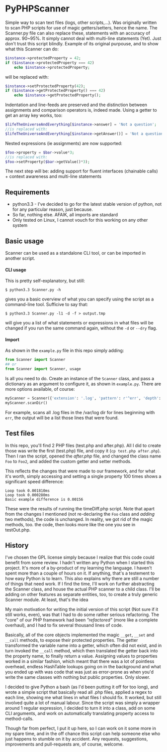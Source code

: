 PyPHPScanner
============

Simple way to scan text files (logs, other scripts,...). Was originally written to scan PHP scripts for use of magic getters/setters, hence the name.
The Scanner.py file can also replace these, statements with an accuracy of approx. 90~95%. It simply cannot deal with multi-line statements (Yet). Just don't trust this script blindly.
Example of its original purpouse, and to show what this Scanner can do:

```php
$instance->protectedProperty = 42;
if ($instance->protectedProperty === 42)
    echo $instance->protectedProperty;
```

will be replaced with:

```php
$instance->setProtectedProperty(42);
if ($instance->getProtectedProperty() === 42)
    echo $instance->getProtectedProperty();
```

Indentation and line-feeds are preserved and the distinction between assignments and comparison operators is, indeed made. Using a getter to get an array key works, too:

```php
$lifeTheUniverseAndEverything[$instance->answer] = 'Not a question';
//is replaced with:
$lifeTheUniverseAndEverything[$instance->getAnswer()] = 'Not a question';
```

Nested expressions (ie assignments) are now supported:

```php
$foo->property = $bar->value*3;
//is replaced with:
$foo->setProperty($bar->getValue()*3);
```

The next step will be: adding support for fluent interfaces (chainable calls) + context awareness and multi-line statements

## Requirements
 * python3.3 - I've decided to go for the latest stable version of python, not for any particular reason, just because.
 * So far, nothing else. AFAIK, all imports are standard
 * Only tested on Linux, I cannot vouch for this working on any other system

## Basic usage

Scanner can be used as a standalone CLI tool, or can be imported in another script.

#### CLI usage
This is pretty self-explanatory, but still:

```
$ python3.3 Scanner.py -h
```

gives you a basic overview of what you can specify using the script as a command-line tool. Sufficive to say that:

```
$ python3.3 Scanner.py -l1 -d -f > output.tmp
```
will give you a list of what statements or expressions in what files will be changed if you run the same command again, without the `-d` or `--dry` flag.


#### Import

As shown in the `example.py` file in this repo simply adding:

```python
from Scanner import Scanner
## or
from Scanner import Scanner, usage
```
Is all you need to do. Create an instance of the `Scanner` class, and pass a dictionary as an argument to configure it, as shown in `example.py`. There are more options available, of course:

```python
myScanner = Scanner({'extension': '.log', 'pattern': r'^err', 'depth': 1, 'path': '/var/log', 'scan':True, 'full': True})
myScanner.scanDir()
```
For example, scans all .log files in the /var/log dir for lines beginning with `err`, the output will be a list those lines that were found.

## Test files

In this repo, you'll find 2 PHP files (test.php and after.php). All I did to create those was write the first (test.php) file, and copy it (`cp test.php after.php`). Then I ran the script, opened the _after.php_ file, and changed the class name `Foo` to `Foo2`, and added the custom getter and setter methods.

This reflects the changes that were made to our framework, and for what it's worth, simply accessing and setting a single property 100 times shows a significant speed difference:

```
Loop took 0.001810ms
Loop took 0.000280ms
Basic example difference is 0.00156
```

These were the results of running the timeDiff.php script. Note that apart from the changes I mentioned (not re-declaring the `Foo` class and _adding_ two methods), the code is unchanged. In reality, we got rid of the magic methods, too. the code, then looks more like the one you see in testOut.php.

## History

I've chosen the GPL license simply because I realize that this code could benefit from some review. I hadn't written any Python when I started this project. It's more of a by-product of my learning the language. I haven't spent more than a couple of hours on it. If anything, that's a testement to how easy Python is to learn. This also explains why there are still a number of things that need work.
If I find the time, I'll work on further abstracting the Scanner class, and house the actual PHP scanner to a child class. I'll be adding on other features as separate entities, too, to create a truly generic Scanner module. At least, that's the idea

My main motivation for writing the initial version of this script (Not sure if it still works, even), was that I had to do some rather serious refactoring.
The "core" of our PHP framework had been _"refactored"_ (more like a complete overhaul), and I had to fix several thousand lines of code.

Basically, all of the core objects implemented the magic `__get`, `__set` and `__call` methods, to expose their protected properties. The getter transformed the variable name into a getter, which often did not exist, and in turn invoked the `__call` method, which then translated the getter back into the property name, to finally return a value.
Assigning values to properties worked in a similar fashion, which meant that there was a lot of pointless overhead, endless HashTable lookups going on in the background and what you ended up with was code that was just as error-prone as when you'd write the same classes with nothing but public properties. Only slower.

I decided to give Python a bash (as I'd been putting it off for too long), and wrote a simple script that basically read all .php files, applied a regex to each line, showing me what lines in what files I should fix.
It worked, but still involved quite a lot of manual labour. Since the script was simply a wrapper around 1 regular expression, I decided to turn it into a class, add on some CLI arguments, and work on automatically translating property access to method-calls.

Though far from perfect, I put it up here, so I can work on it some more in my spare time, and in the off chance this script can help someone else who just happens to stumble on it by accident.
Any requests, suggestions, improvements and pull-requests are, of course, welcome.

